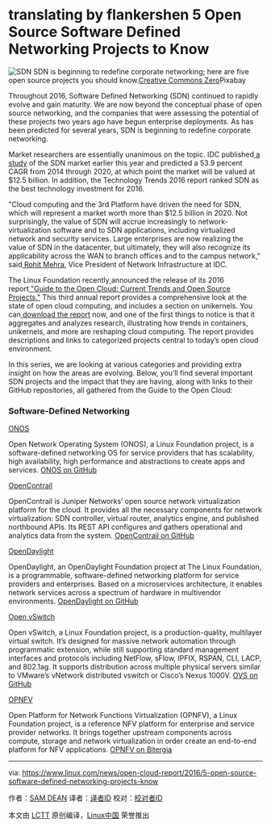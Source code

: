 translating by flankershen
5 Open Source Software Defined Networking Projects to Know
============================================================


 ![SDN](https://www.linux.com/sites/lcom/files/styles/rendered_file/public/software-defined-networking_0.jpg?itok=FeWzZo8n "SDN") 
SDN is beginning to redefine corporate networking; here are five open source projects you should know.[Creative Commons Zero][1]Pixabay

Throughout 2016, Software Defined Networking (SDN) continued to rapidly evolve and gain maturity. We are now beyond the conceptual phase of open source networking, and the companies that were assessing the potential of these projects two years ago have begun enterprise deployments. As has been predicted for several years, SDN is beginning to redefine corporate networking.

Market researchers are essentially unanimous on the topic. IDC published[ a study][3] of the SDN market earlier this year and predicted a 53.9 percent CAGR from 2014 through 2020, at which point the market will be valued at $12.5 billion. In addition, the Technology Trends 2016 report ranked SDN as the best technology investment for 2016.

"Cloud computing and the 3rd Platform have driven the need for SDN, which will represent a market worth more than $12.5 billion in 2020\. Not surprisingly, the value of SDN will accrue increasingly to network-virtualization software and to SDN applications, including virtualized network and security services. Large enterprises are now realizing the value of SDN in the datacenter, but ultimately, they will also recognize its applicability across the WAN to branch offices and to the campus network," said[ Rohit Mehra][4], Vice President of Network Infrastructure at IDC.

The Linux Foundation recently[ ][5]announced the release of its 2016 report[ "Guide to the Open Cloud: Current Trends and Open Source Projects."][6] This third annual report provides a comprehensive look at the state of open cloud computing, and includes a section on unikernels. You can[ download the report][7] now, and one of the first things to notice is that it aggregates and analyzes research, illustrating how trends in containers, unikernels, and more are reshaping cloud computing. The report provides descriptions and links to categorized projects central to today’s open cloud environment.

In this series, we are looking at various categories and providing extra insight on how the areas are evolving. Below, you’ll find several important SDN projects and the impact that they are having, along with links to their GitHub repositories, all gathered from the Guide to the Open Cloud:

### Software-Defined Networking

[ONOS][8]

Open Network Operating System (ONOS), a Linux Foundation project, is a software-defined networking OS for service providers that has scalability, high availability, high performance and abstractions to create apps and services. [ONOS on GitHub][9]

[OpenContrail][10]

OpenContrail is Juniper Networks’ open source network virtualization platform for the cloud. It provides all the necessary components for network virtualization: SDN controller, virtual router, analytics engine, and published northbound APIs. Its REST API configures and gathers operational and analytics data from the system. [OpenContrail on GitHub][11]

[OpenDaylight][12]

OpenDaylight, an OpenDaylight Foundation project at The Linux Foundation, is a programmable, software-defined networking platform for service providers and enterprises. Based on a microservices architecture, it enables network services across a spectrum of hardware in multivendor environments. [OpenDaylight on GitHub][13]

[Open vSwitch][14]

Open vSwitch, a Linux Foundation project, is a production-quality, multilayer virtual switch. It’s designed for massive network automation through programmatic extension, while still supporting standard management interfaces and protocols including NetFlow, sFlow, IPFIX, RSPAN, CLI, LACP, and 802.1ag. It supports distribution across multiple physical servers similar to VMware’s vNetwork distributed vswitch or Cisco’s Nexus 1000V. [OVS on GitHub][15]

[OPNFV][16]

Open Platform for Network Functions Virtualization (OPNFV), a Linux Foundation project, is a reference NFV platform for enterprise and service provider networks. It brings together upstream components across compute, storage and network virtualization in order create an end-to-end platform for NFV applications. [OPNFV on Bitergia][17]

--------------------------------------------------------------------------------

via: https://www.linux.com/news/open-cloud-report/2016/5-open-source-software-defined-networking-projects-know

作者：[SAM DEAN][a]
译者：[译者ID](https://github.com/译者ID)
校对：[校对者ID](https://github.com/校对者ID)

本文由 [LCTT](https://github.com/LCTT/TranslateProject) 原创编译，[Linux中国](https://linux.cn/) 荣誉推出

[a]:https://www.linux.com/users/sam-dean
[1]:https://www.linux.com/licenses/category/creative-commons-zero
[2]:https://www.linux.com/files/images/software-defined-networkingjpg-0
[3]:https://www.idc.com/getdoc.jsp?containerId=prUS41005016
[4]:http://www.idc.com/getdoc.jsp?containerId=PRF003513
[5]:https://www.linux.com/blog/linux-foundation-issues-2016-guide-open-source-cloud-projects
[6]:http://ctt.marketwire.com/?release=11G120876-001&amp;id=10172077&amp;type=0&amp;url=http%3A%2F%2Fgo.linuxfoundation.org%2Frd-open-cloud-report-2016-pr
[7]:http://go.linuxfoundation.org/l/6342/2016-10-31/3krbjr
[8]:http://onosproject.org/
[9]:https://github.com/opennetworkinglab/onos
[10]:http://www.opencontrail.org/
[11]:https://github.com/Juniper/contrail-controller
[12]:https://www.opendaylight.org/
[13]:https://github.com/opendaylight
[14]:http://openvswitch.org/
[15]:https://github.com/openvswitch/ovs
[16]:https://www.opnfv.org/
[17]:http://projects.bitergia.com/opnfv/browser/

